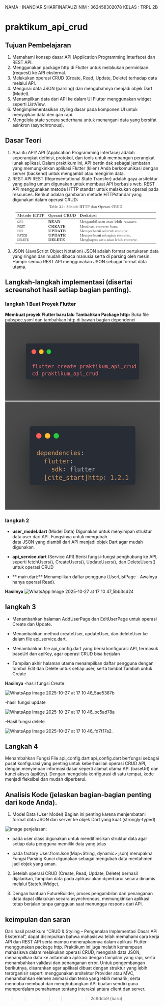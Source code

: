 NAMA  : INANDIAR SHARFINAFAUZI
NIM   : 362458302078
KELAS : TRPL 2B 
# praktikum_api_crud
## Tujuan Pembelajaran 
1. Memahami konsep dasar API (Application Programming Interface) dan REST API.
2. Menggunakan package http di Flutter untuk melakukan permintaan (request) ke API eksternal.
3. Melakukan operasi CRUD (Create, Read, Update, Delete) terhadap data melalui API.
4. Mengurai data JSON (parsing) dan mengubahnya menjadi objek Dart (Model). 
5. Menampilkan data dari API ke dalam UI Flutter menggunakan widget seperti ListView.
6. Mengimplementasikan styling dasar pada komponen UI untuk menyajikan data den gan rapi.
7. Mengelola state secara sederhana untuk menangani data yang bersifat asinkron (asynchronous).

 ## Dasar Teori 
1.  Apa itu API?
 API (Application Programming Interface) adalah seperangkat definisi, protokol, dan tools untuk membangun perangkat lunak aplikasi. Dalam praktikum ini, API bertin dak sebagai jembatan yang memungkinkan aplikasi Flutter (klien) Anda berkomunikasi dengan server (backend) untuk mengambil atau mengirim data.
 2.  REST API
 REST (Representational State Transfer) adalah gaya arsitektur yang paling umum digunakan untuk membuat API berbasis web. REST API menggunakan metode HTTP standar untuk melakukan operasi pada resources. Berikut adalah gambaran metode HTTPstandar yang digunakan dalam operasi CRUD:
![alt text](image.png)
3.  JSON (JavaScript Object Notation)
 JSON adalah format pertukaran data yang ringan dan mudah dibaca manusia serta di parsing oleh mesin. Hampir semua REST API menggunakan JSON sebagai format data utama.

 ## Langkah-langkah implementasi (disertai screenshot hasil setiap bagian penting).
 ### langkah 1 Buat Proyek Flutter
 **Membuat proyek Flutter baru lalu Tambahkan Package http:** Buka file pubspec.yaml dan tambahkan http di bawah bagian dependenci
 ![alt text](image-1.png)
 ![alt text](image-2.png)
 ### langkah 2 
 - **user_model.dart** (Model Data)
 Digunakan untuk menyimpan struktur data user dari API. Fungsinya untuk mengubah   
 data JSON yang diambil dari API menjadi objek Dart agar mudah digunakan.

 - **api_service.dart** (Service API)
  Berisi fungsi-fungsi penghubung ke API, seperti fetchUsers(), CreateUsers(), UpdateUsers(), dan DeleteUsers() untuk operasi CRUD
  
- ** main.dart:**
Menampilkan daftar pengguna (UserListPage - Awalnya hanya operasi Read).

**Hasilnya**
![WhatsApp Image 2025-10-27 at 17 10 47_5bb3cd24](https://github.com/user-attachments/assets/c420ff4b-a64a-4a4b-8907-1a5e2f754b68)
## langkah 3
- Menambahkan halaman AddUserPage dan EditUserPage untuk operasi Create dan Update.

- Menambahkan method createUser, updateUser, dan deleteUser ke dalam file api_service.dart.
  
- Menambahkan file api_config.dart yang berisi konfigurasi API, termasuk baseUrl dan apiKey, agar operasi CRUD bisa berjalan
  
- Tampilan akhir halaman utama menampilkan daftar pengguna dengan tombol Edit dan Delete untuk setiap user, serta tombol Tambah untuk Create

**Hasilnya**
-hasil fungsi Create 

![WhatsApp Image 2025-10-27 at 17 10 46_5ae5387b](https://github.com/user-attachments/assets/48c9c090-f90c-495b-84eb-76bbd0b06826)

-hasil fungsi update

![WhatsApp Image 2025-10-27 at 17 10 46_bc5ad78a](https://github.com/user-attachments/assets/505e5484-81e2-4b7f-bb6a-803a6e5a2169)

-Hasil fungsi delete

![WhatsApp Image 2025-10-27 at 17 10 46_fd7f17a2](https://github.com/user-attachments/assets/4f839fef-222c-4699-9843-77b30cf345cb).

## Langkah 4
Menambahkan Fungsi File api_config.dart
api_config.dart berfungsi sebagai pusat konfigurasi yang penting untuk keberhasilan operasi CRUD API, dengan menyimpan informasi dasar seperti alamat utama API (baseUrl) dan kunci akses (apiKey). Dengan mengelola konfigurasi di satu tempat, kode menjadi fleksibel dan mudah diperbarui.

## Analisis Kode (jelaskan bagian-bagian penting dari kode Anda).
1. Model Data (User Model)
Bagian ini penting karena menjembatani format data JSON dari server ke objek Dart yang kuat (strongly-typed)
<img width="1380" height="1266" alt="image" src="https://github.com/user-attachments/assets/d3515c8d-de05-4925-8f7a-55d74df62f02" />
penjelasan:

- pada user class digunakan untuk mendifinisikan struktur data agar setiap data pengguna memiliki data yang jelas
  
- pada factory User.fromJson(Map<String, dynamic> json)  merupakna  Fungsi Parsing Kunci digunakan sebagai mengubah data mentahmen jadi objek yang aman.
  
2. Setelah operasi CRUD (Create, Read, Update, Delete) berhasil dijalankan, tampilan data pada aplikasi akan diperbarui secara dinamis melalui StatefulWidget.

3. Dengan bantuan FutureBuilder, proses pengambilan dan penanganan data dapat dilakukan secara asynchronous, memungkinkan aplikasi tetap berjalan tanpa gangguan saat menunggu respons dari API.

## keimpulan dan saran
Dari hasil praktikum “CRUD & Styling – Pengenalan Implementasi Dasar API Eksternal”, dapat disimpulkan bahwa mahasiswa telah memahami cara kerja API dan REST API serta mampu menerapkannya dalam aplikasi Flutter menggunakan package http. Praktikum ini juga melatih kemampuan mahasiswa dalam melakukan operasi CRUD, mengolah data JSON, menampilkan data ke antarmuka aplikasi dengan tampilan yang rapi, serta menambahkan validasi dan penanganan error. Untuk pengembangan berikutnya, disarankan agar aplikasi dibuat dengan struktur yang lebih terorganisir seperti menggunakan arsitektur Provider atau MVC, menambahkan elemen animasi dan tema yang lebih menarik, serta mencoba membuat dan menghubungkan API buatan sendiri guna memperdalam pemahaman tentang interaksi antara client dan server.











 

 


 
 
>>>>>>> 2c9dcb9 (baru)
